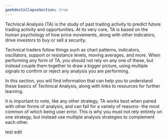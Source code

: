 ```yaml
---
geekdocCollapseSection: true
---
```


Technical Analysis (TA) is the study of past trading activity to predict future trading activity and opportunities. At its very core, TA is based on the human psychology of how price movements, along with other indicators, drive investors to buy or sell a security.

Technical traders follow things such as chart patterns, indicators, oscillators, support or resistance levels, moving averages, and more. When performing any form of TA, you should not rely on any one of these, but instead couple them together to draw a bigger picture, using multiple signals to confirm or reject any analysis you are performing. 

In this section, you will find information that can help you to understand these basics of Technical Analysis, along with links to resources for further learning.

It is important to note, like any other strategy, TA works best when paired with other forms of analysis, and can fail for a variety of reasons- the most common of which being user error. This is why you must not rely entirely on one strategy, but instead use multiple analysis strategies to complement each other.

test edit
